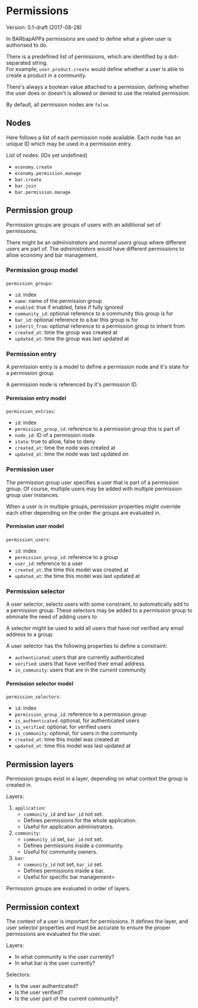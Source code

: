 # Permissions
Version: 0.1-draft (2017-08-28)

In BARbapAPPa permissions are used to define what a given user is authorised to do.

There is a predefined list of permissions, which are identified by a dot-separated string.  
For example; `user.product.create` would define whether a user is able to create a product in a community.

There's always a boolean value attached to a permission, defining whether the user does or doesn't is allowed or denied to use the related permission.

By default, all permission nodes are `false`.

## Nodes
Here follows a list of each permission node available.
Each node has an unique ID which may be used in a permission entry.

List of nodes: (IDs yet undefined)
- `economy.create`
- `economy.permission.manage`
- `bar.create`
- `bar.join`
- `bar.permission.manage`

## Permission group
Permission groups are groups of users with an additional set of permissions.

There might be an _administrators_ and _normal users_ group where different users are part of.
The _administrators_ would have different permissions to allow economy and bar management.

### Permission group model
`permission_groups`:
- `id`: index
- `name`: name of the permission group
- `enabled`: true if enabled, false if fully ignored
- `community_id`: optional reference to a community this group is for
- `bar_id`: optional reference to a bar this group is for
- `inherit_from`: optional reference to a permission group to inherit from
- `created_at`: time the group was created at
- `updated_at`: time the group was last updated at

### Permission entry
A permission entry is a model to define a permission node and it's state for a permission group.

A permission node is referenced by it's permission ID.

#### Permission entry model
`permission_entries`:
- `id`: index
- `permission_group_id`: reference to a permission group this is part of
- `node_id`: ID of a permission node
- `state`: true to allow, false to deny
- `created_at`: time the node was created at
- `updated_at`: time the node was last updated on

### Permission user
The permission group user specifies a user that is part of a permission group.
Of course, multiple users may be added with multiple permission group user instances.

When a user is in multiple groups,
permission properties might override each other depending on the order the groups are evaluated in.

#### Permission user model
`permission_users`:
- `id`: index
- `permission_group_id`: reference to a group
- `user_id`: reference to a user
- `created_at`: the time this model was created at
- `updated_at`: the time this model was last updated at

### Permission selector
A user selector, selects users with some constraint, to automatically add to a permission group.
These selectors may be added to a permission group to eliminate the need of adding users to 

A selector might be used to add all users that have not verified any email address to a group.

A user selector has the following properties to define a constraint:
- `authenticated`: users that are currently authenticated
- `verified`: users that have verified their email address
- `in_community`: users that are in the _current_ community

#### Permission selector model
`permission_selectors`:
- `id`: index
- `permission_group_id`: reference to a permission group
- `is_authenticated`: optional, for authenticated users
- `is_verified`: optional, for verified users
- `is_community`: optional, for users in the community
- `created_at`: time this model was created at
- `updated_at`: time this model was last updated at

## Permission layers
Permission groups exist in a layer, depending on what context the group is created in.

Layers:  
1. `application`:
    - `community_id` and `bar_id` not set.
    - Defines permissions for the whole application.
    - Useful for application administrators.
2. `community`:
    - `community_id` set, `bar_id` not set.
    - Defines permissions inside a community.
    - Useful for community owners.
3. `bar`:
    - `community_id` not set, `bar_id` set.
    - Defines permissions inside a bar.
    - Useful for specific bar management>

Permission groups are evaluated in order of layers.

## Permission context
The context of a user is important for permissions.
It defines the layer, and user selector properties and must be accurate to ensure the proper permissions are evaluated for the user.

Layers:
- In what community is the user currently?
- In what bar is the user currently?

Selectors:
- Is the user authenticated?
- Is the user verified?
- Is the user part of the current community?
